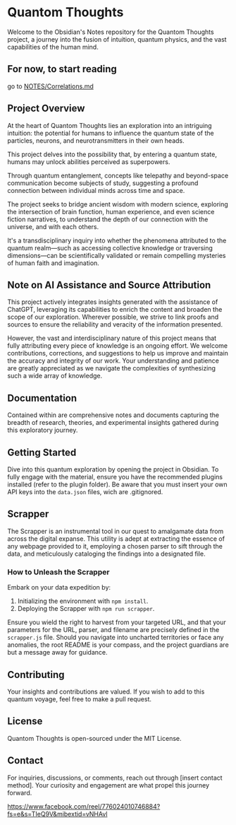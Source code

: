 # Quantom Thoughts

Welcome to the Obsidian's Notes repository for the Quantom Thoughts project, a journey into the fusion of intuition, quantum physics, and the vast capabilities of the human mind.

## For now, to start reading
go to [NOTES/Correlations.md](./NOTES/Correlations.md)

## Project Overview

At the heart of Quantom Thoughts lies an exploration into an intriguing intuition: the potential for humans to influence the quantum state of the particles, neurons, and neurotransmitters in their own heads. 

This project delves into the possibility that, by entering a quantum state, humans may unlock abilities perceived as superpowers. 

Through quantum entanglement, concepts like telepathy and beyond-space communication become subjects of study, suggesting a profound connection between individual minds across time and space. 

The project seeks to bridge ancient wisdom with modern science, exploring the intersection of brain function, human experience, and even science fiction narratives, to understand the depth of our connection with the universe, and with each others.

It's a transdisciplinary inquiry into whether the phenomena attributed to the quantum realm—such as accessing collective knowledge or traversing dimensions—can be scientifically validated or remain compelling mysteries of human faith and imagination.

## Note on AI Assistance and Source Attribution

This project actively integrates insights generated with the assistance of ChatGPT, leveraging its capabilities to enrich the content and broaden the scope of our exploration. Wherever possible, we strive to link proofs and sources to ensure the reliability and veracity of the information presented. 

However, the vast and interdisciplinary nature of this project means that fully attributing every piece of knowledge is an ongoing effort. We welcome contributions, corrections, and suggestions to help us improve and maintain the accuracy and integrity of our work. Your understanding and patience are greatly appreciated as we navigate the complexities of synthesizing such a wide array of knowledge.

## Documentation

Contained within are comprehensive notes and documents capturing the breadth of research, theories, and experimental insights gathered during this exploratory journey.

## Getting Started

Dive into this quantum exploration by opening the project in Obsidian. To fully engage with the material, ensure you have the recommended plugins installed (refer to the plugin folder). Be aware that you must insert your own API keys into the `data.json` files, wich are .gitignored.

## Scrapper

The Scrapper is an instrumental tool in our quest to amalgamate data from across the digital expanse. This utility is adept at extracting the essence of any webpage provided to it, employing a chosen parser to sift through the data, and meticulously cataloging the findings into a designated file.

### How to Unleash the Scrapper

Embark on your data expedition by:

1. Initializing the environment with `npm install`.
2. Deploying the Scrapper with `npm run scrapper`.

Ensure you wield the right to harvest from your targeted URL, and that your parameters for the URL, parser, and filename are precisely defined in the `scrapper.js` file. Should you navigate into uncharted territories or face any anomalies, the root README is your compass, and the project guardians are but a message away for guidance.


## Contributing

Your insights and contributions are valued. If you wish to add to this quantum voyage, feel free to make a pull request.

## License

Quantom Thoughts is open-sourced under the MIT License.

## Contact

For inquiries, discussions, or comments, reach out through [insert contact method]. Your curiosity and engagement are what propel this journey forward.








https://www.facebook.com/reel/776024010746884?fs=e&s=TIeQ9V&mibextid=vNHAvl







